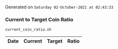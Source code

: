 Generated on `Saturday 02-October-2021 at 02:43:33`

### Current to Target Coin Ratio
`current_coin_ratio.sh`

Date|Current|Target|Ratio
---|---|---|---
